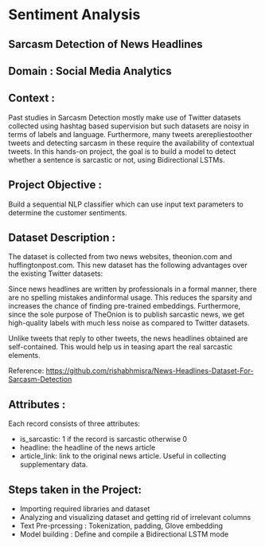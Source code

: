 # Sentiment Analysis 
## Sarcasm Detection of News Headlines
## Domain : Social Media Analytics

## Context : 
Past studies in Sarcasm Detection mostly make use of Twitter datasets collected using hashtag based supervision but such datasets are noisy in terms of labels and language. Furthermore, many tweets arerepliestoother tweets and detecting sarcasm in these require the availability of contextual tweets. In this hands-on project, the goal is to build a model to detect whether a sentence is sarcastic or not, using Bidirectional LSTMs.

## Project Objective : 
Build a sequential NLP classifier which can use input text parameters to determine the customer sentiments.

## Dataset Description : 
The dataset is collected from two news websites, theonion.com and huffingtonpost.com. This new dataset has the following advantages over the existing Twitter datasets:

Since news headlines are written by professionals in a formal manner, there are no spelling mistakes andinformal usage. This reduces the sparsity and increases the chance of finding pre-trained embeddings. Furthermore, since the sole purpose of TheOnion is to publish sarcastic news, we get high-quality labels with much less noise as compared to Twitter datasets.

Unlike tweets that reply to other tweets, the news headlines obtained are self-contained. This would help us in teasing apart the real sarcastic elements.

Reference: https://github.com/rishabhmisra/News-Headlines-Dataset-For-Sarcasm-Detection

## Attributes : 
Each record consists of three attributes:
- is_sarcastic: 1 if the record is sarcastic otherwise 0
- headline: the headline of the news article
- article_link: link to the original news article. Useful in collecting supplementary data.

## Steps taken in the Project:
- Importing required libraries and dataset
- Analyzing and visualizing dataset and getting rid of irrelevant columns
- Text Pre-prcessing : Tokenization, padding, Glove embedding
- Model building : Define and compile a Bidirectional LSTM mode

